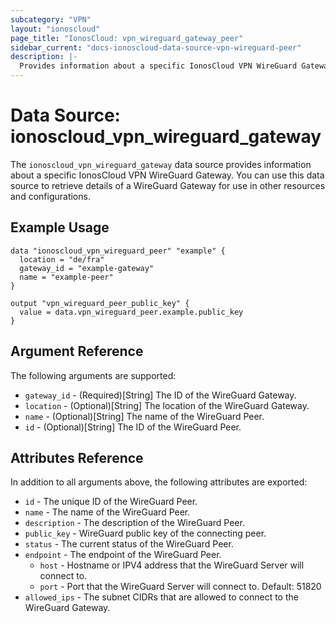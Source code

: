 ```yaml
---
subcategory: "VPN"
layout: "ionoscloud"
page_title: "IonosCloud: vpn_wireguard_gateway_peer"
sidebar_current: "docs-ionoscloud-data-source-vpn-wireguard-peer"
description: |-
  Provides information about a specific IonosCloud VPN WireGuard Gateway.
---
```


# Data Source: ionoscloud_vpn_wireguard_gateway

The `ionoscloud_vpn_wireguard_gateway` data source provides information about a specific IonosCloud VPN WireGuard Gateway. You can use this data source to retrieve details of a WireGuard Gateway for use in other resources and configurations.

## Example Usage

```hcl
data "ionoscloud_vpn_wireguard_peer" "example" {
  location = "de/fra"
  gateway_id = "example-gateway"
  name = "example-peer"
}

output "vpn_wireguard_peer_public_key" {
  value = data.vpn_wireguard_peer.example.public_key
}
```

## Argument Reference

The following arguments are supported:

- `gateway_id` - (Required)[String] The ID of the WireGuard Gateway.
- `location` - (Optional)[String] The location of the WireGuard Gateway.
- `name` - (Optional)[String] The name of the WireGuard Peer.
- `id` - (Optional)[String] The ID of the WireGuard Peer.

## Attributes Reference

In addition to all arguments above, the following attributes are exported:

- `id` - The unique ID of the WireGuard Peer.
- `name` - The name of the WireGuard Peer.
- `description` - The description of the WireGuard Peer.
- `public_key` - WireGuard public key of the connecting peer.
- `status` - The current status of the WireGuard Peer.
- `endpoint` - The endpoint of the WireGuard Peer.
  - `host` - Hostname or IPV4 address that the WireGuard Server will connect to.
  - `port` - Port that the WireGuard Server will connect to. Default: 51820
- `allowed_ips` -  The subnet CIDRs that are allowed to connect to the WireGuard Gateway.

